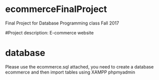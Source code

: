 # ecommerceFinalProject
Final Project for Database Programming class Fall 2017

#Project description:
E-commerce website

# database
Please use the ecommerce.sql attached, you need to create a database ecommerce and then import tables using XAMPP phpmyadmin
